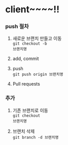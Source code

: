 # client~~~~!!

### push 절차

1. 새로운 브랜치 만들고 이동 <br />
<code>git checkout -b 브랜치명</code>

2. add, commit

3. push <br />
<code>git push origin 브랜치명</code>

4. Pull requests

### 추가

1. 기존 브랜치로 이동 <br />
<code>git checkout 브랜치명</code>

2. 브랜치 삭제 <br />
<code>git branch -d 브랜치명</code>
